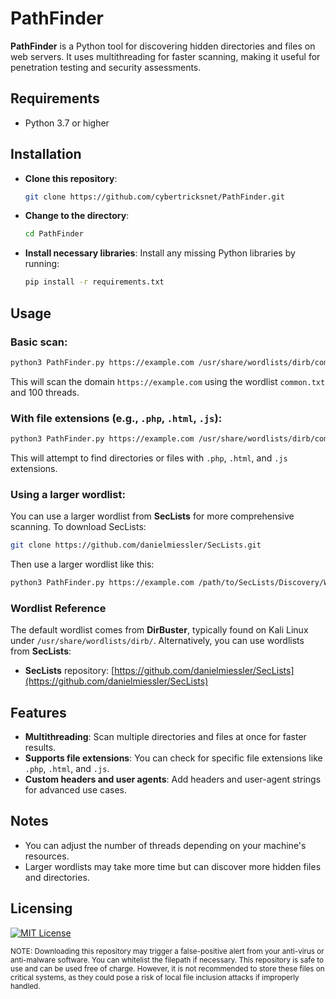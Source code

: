 
# PathFinder

**PathFinder** is a Python tool for discovering hidden directories and files on web servers. It uses multithreading for faster scanning, making it useful for penetration testing and security assessments.

## Requirements
- Python 3.7 or higher

## Installation

- **Clone this repository**:
   ```bash
   git clone https://github.com/cybertricksnet/PathFinder.git
   ```

- **Change to the directory**:
   ```bash
   cd PathFinder
   ```

- **Install necessary libraries**:
   Install any missing Python libraries by running:
   ```bash
   pip install -r requirements.txt
   ```

## Usage

### **Basic scan**:
```bash
python3 PathFinder.py https://example.com /usr/share/wordlists/dirb/common.txt --threads 100
```
This will scan the domain `https://example.com` using the wordlist `common.txt` and 100 threads.

### **With file extensions** (e.g., `.php`, `.html`, `.js`):
```bash
python3 PathFinder.py https://example.com /usr/share/wordlists/dirb/common.txt -e php html js --threads 100
```
This will attempt to find directories or files with `.php`, `.html`, and `.js` extensions.

### **Using a larger wordlist**:
You can use a larger wordlist from **SecLists** for more comprehensive scanning. To download SecLists:
   ```bash
   git clone https://github.com/danielmiessler/SecLists.git
   ```

Then use a larger wordlist like this:
   ```bash
   python3 PathFinder.py https://example.com /path/to/SecLists/Discovery/Web-Content/big.txt --threads 100
   ```

### Wordlist Reference

The default wordlist comes from **DirBuster**, typically found on Kali Linux under `/usr/share/wordlists/dirb/`. Alternatively, you can use wordlists from **SecLists**:

- **SecLists** repository: [https://github.com/danielmiessler/SecLists](https://github.com/danielmiessler/SecLists)

## Features

- **Multithreading**: Scan multiple directories and files at once for faster results.
- **Supports file extensions**: You can check for specific file extensions like `.php`, `.html`, and `.js`.
- **Custom headers and user agents**: Add headers and user-agent strings for advanced use cases.

## Notes

- You can adjust the number of threads depending on your machine's resources.
- Larger wordlists may take more time but can discover more hidden files and directories.

## Licensing

[![MIT License](https://img.shields.io/badge/license-MIT_License-blue)](https://opensource.org/licenses/MIT)

<sup>NOTE: Downloading this repository may trigger a false-positive alert from your anti-virus or anti-malware software. You can whitelist the filepath if necessary. This repository is safe to use and can be used free of charge. However, it is not recommended to store these files on critical systems, as they could pose a risk of local file inclusion attacks if improperly handled.</sup>
